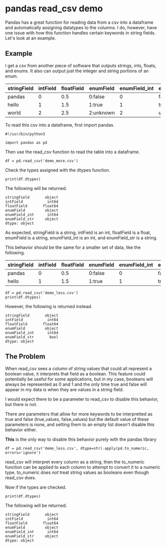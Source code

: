# pandas read_csv demo

Pandas has a great function for reading data from a csv into a dataframe and automatically assigning datatypes to the columns. I do, however, have one issue with how this function handles certain keywords in string fields. Let's look at an example.

## Example

I get a csv from another piece of software that outputs strings, ints, floats, and enums. It also can output just the integer and string portions of an enum.

| stringField | intField | floatField | enumField | enumField_int | enumField_str |
| ----------- | -------- | ---------- | --------- | ------------- | ------------- |
| pandas      | 0        | 0.5        | 0:false   | 0             | false         |
| hello       | 1        | 1.5        | 1:true    | 1             | true          |
| world       | 2        | 2.5        | 2:unknown | 2             | unknown       |

To read this csv into a dataframe, first import pandas.

```
#!/usr/bin/python3

import pandas as pd
```

Then use the read_csv function to read the table into a dataframe.

```
df = pd.read_csv('demo_more.csv')
```

Check the types assigned with the dtypes function.

```
print(df.dtypes)
```

The following will be returned.

```
stringField       object
intField           int64
floatField       float64
enumField         object
enumField_int      int64
enumField_str     object
dtype: object
```

As expected, stringField is a string, intField is an int, floatField is a float, enumField is a string, enumField_int is an int, and enumField_str is a string.

This behavior should be the same for a smaller set of data, like the following.

| stringField | intField | floatField | enumField | enumField_int | enumField_str |
| ----------- | -------- | ---------- | --------- | ------------- | ------------- |
| pandas      | 0        | 0.5        | 0:false   | 0             | false         |
| hello       | 1        | 1.5        | 1:true    | 1             | true          |

```
df = pd.read_csv('demo_less.csv')
print(df.dtypes)
```

However, the following is returned instead.

```
stringField       object
intField           int64
floatField       float64
enumField         object
enumField_int      int64
enumField_str       bool
dtype: object
```

## The Problem

When read_csv sees a column of string values that could all represent a boolean value, it interprets that field as a boolean. This feature could potentially be useful for some applications, but in my case, booleans will always be represented as 0 and 1 and the only time true and false will appear in my data is when they are values in a string field.

I would expect there to be a parameter to read_csv to disable this behavior, but there is not.

There _are_ parameters that allow for more keywords to be interpretted as true and false (true_values, false_values) but the default value of these parameters is none, and setting them to an empty list doesn't disable this behavior either.

__This__ is the only way to disable this behavior purely with the pandas library

```
df = pd.read_csv('demo_less.csv', dtype=str).apply(pd.to_numeric, errors='ignore')
```

read_csv will interpret every column as a string, then the to_numeric function can be applied to each column to attempt to convert it to a numeric type. to_numeric does _not_ treat string values as booleans even though read_csv does.

Now if the types are checked.

```
print(df.dtypes)
```

The following will be returned.

```
stringField       object
intField           int64
floatField       float64
enumField         object
enumField_int      int64
enumField_str     object
dtype: object
```